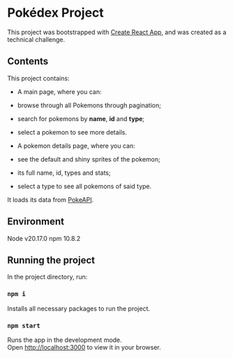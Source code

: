 # Pokédex Project
This project was bootstrapped with [Create React App](https://github.com/facebook/create-react-app), and was created as a technical challenge.

## Contents

This project contains:

- A main page, where you can:
 - browse through all Pokemons through pagination;
 - search for pokemons by **name**, **id** and **type**;
 - select a pokemon to see more details.

- A pokemon details page, where you can:
 - see the default and shiny sprites of the pokemon;
 - its full name, id, types and stats;
 - select a type to see all pokemons of said type.

It loads its data from [PokeAPI](https://pokeapi.co).

## Environment

Node v20.17.0
npm 10.8.2

## Running the project

In the project directory, run:

### `npm i`

Installs all necessary packages to run the project.

### `npm start`

Runs the app in the development mode.\
Open [http://localhost:3000](http://localhost:3000) to view it in your browser.
